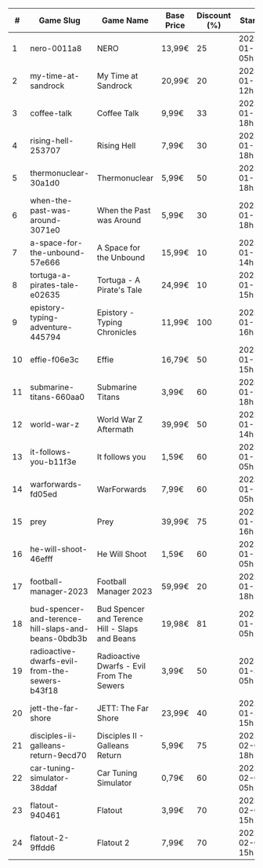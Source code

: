 |#|Game Slug|Game Name|Base Price|Discount (%)|Starts|Ends|
|---|---|---|---|---|---|---|
|1|nero-0011a8|NERO|13,99€|25|2023-01-13 05h|2023-01-20 05h|
|2|my-time-at-sandrock|My Time at Sandrock|20,99€|20|2023-01-16 12h|2023-01-25 12h|
|3|coffee-talk|Coffee Talk|9,99€|33|2023-01-17 18h|2023-01-24 18h|
|4|rising-hell-253707|Rising Hell|7,99€|30|2023-01-17 18h|2023-01-24 18h|
|5|thermonuclear-30a1d0|Thermonuclear|5,99€|50|2023-01-17 18h|2023-01-24 18h|
|6|when-the-past-was-around-3071e0|When the Past was Around|5,99€|30|2023-01-18 18h|2023-01-24 18h|
|7|a-space-for-the-unbound-57e666|A Space for the Unbound|15,99€|10|2023-01-19 14h|2023-01-26 14h|
|8|tortuga-a-pirates-tale-e02635|Tortuga - A Pirate's Tale|24,99€|10|2023-01-19 15h|2023-01-25 15h|
|9|epistory-typing-adventure-445794|Epistory - Typing Chronicles|11,99€|100|2023-01-19 16h|2023-01-26 16h|
|10|effie-f06e3c|Effie|16,79€|50|2023-01-20 15h|2023-02-06 15h|
|11|submarine-titans-660aa0|Submarine Titans|3,99€|60|2023-01-20 18h|2023-01-24 18h|
|12|world-war-z|World War Z Aftermath|39,99€|50|2023-01-23 14h|2023-01-30 01h|
|13|it-follows-you-b11f3e|It follows you|1,59€|60|2023-01-24 05h|2023-02-08 05h|
|14|warforwards-fd05ed|WarForwards|7,99€|60|2023-01-24 05h|2023-01-31 05h|
|15|prey|Prey|39,99€|75|2023-01-24 16h|2023-01-31 16h|
|16|he-will-shoot-46efff|He Will Shoot|1,59€|60|2023-01-25 05h|2023-02-08 05h|
|17|football-manager-2023|Football Manager 2023|59,99€|20|2023-01-26 18h|2023-02-02 18h|
|18|bud-spencer-and-terence-hill-slaps-and-beans-0bdb3b|Bud Spencer and Terence Hill - Slaps and Beans|19,98€|81|2023-01-27 05h|2023-02-12 05h|
|19|radioactive-dwarfs-evil-from-the-sewers-b43f18|Radioactive Dwarfs - Evil From The Sewers|3,99€|50|2023-01-31 05h|2023-02-07 05h|
|20|jett-the-far-shore|JETT: The Far Shore|23,99€|40|2023-01-31 15h|2023-02-14 15h|
|21|disciples-ii-galleans-return-9ecd70|Disciples II - Galleans Return|5,99€|75|2023-02-02 18h|2023-02-16 18h|
|22|car-tuning-simulator-38ddaf|Car Tuning Simulator|0,79€|60|2023-02-05 05h|2023-02-24 05h|
|23|flatout-940461|Flatout|3,99€|70|2023-02-06 15h|2023-02-20 15h|
|24|flatout-2-9ffdd6|Flatout 2|7,99€|70|2023-02-06 15h|2023-02-20 15h|
